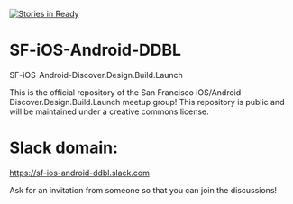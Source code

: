 [![Stories in Ready](https://badge.waffle.io/creatorkarma/SF-iOS-Android-DDBL.png?label=ready&title=Ready)](https://waffle.io/creatorkarma/SF-iOS-Android-DDBL)
# SF-iOS-Android-DDBL
SF-iOS-Android-Discover.Design.Build.Launch

This is the official repository of the San Francisco iOS/Android Discover.Design.Build.Launch meetup group! This repository is public and will be maintained under a creative commons license. 


# Slack domain:
https://sf-ios-android-ddbl.slack.com

Ask for an invitation from someone so that you can join the discussions!
